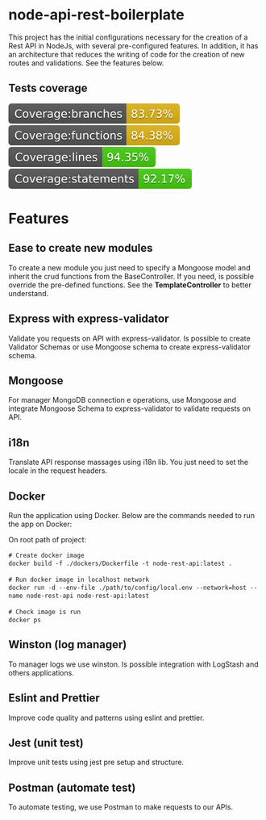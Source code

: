 # node-api-rest-boilerplate

This project has the initial configurations necessary for the creation of a Rest API in NodeJs, with several pre-configured features.
In addition, it has an architecture that reduces the writing of code for the creation of new routes and validations. See the features below.

## Tests coverage

<span><img src="./.badges/badge-branches.svg"></span>
<span><img src="./.badges/badge-functions.svg"></span>
<span><img src="./.badges/badge-lines.svg"></span>
<span><img src="./.badges/badge-statements.svg"></span>

# Features

## Ease to create new modules

To create a new module you just need to specify a Mongoose model and inherit the crud functions from the BaseController. If you need, is possible override the pre-defined functions. See the **TemplateController** to better understand.

## Express with express-validator

Validate you requests on API with express-validator. Is possible to create Validator Schemas or use Mongoose schema to create express-validator schema.

## Mongoose

For manager MongoDB connection e operations, use Mongoose and integrate Mongoose Schema to express-validator to validate requests on API.

## i18n

Translate API response massages using i18n lib. You just need to set the locale in the request headers.

## Docker

Run the application using Docker. Below are the commands needed to run the app on Docker:

On root path of project:

```docker
# Create docker image
docker build -f ./dockers/Dockerfile -t node-rest-api:latest .

# Run docker image in localhost network
docker run -d --env-file ./path/to/config/local.env --network=host --name node-rest-api node-rest-api:latest

# Check image is run
docker ps
```

## Winston (log manager)

To manager logs we use winston. Is possible integration with LogStash and others applications.

## Eslint and Prettier

Improve code quality and patterns using eslint and prettier.

## Jest (unit test)

Improve unit tests using jest pre setup and structure.

## Postman (automate test)

To automate testing, we use Postman to make requests to our APIs.
